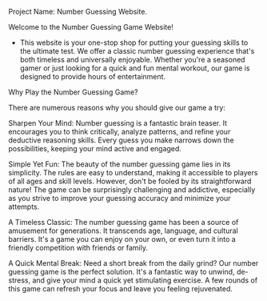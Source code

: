 Project Name: Number Guessing Website.

Welcome to the Number Guessing Game Website!
- This website is your one-stop shop for putting your guessing skills to the ultimate test. We offer a classic number guessing experience that's both timeless and universally enjoyable. Whether you're a seasoned gamer or just looking for a quick and fun mental workout, our game is designed to provide hours of entertainment.

Why Play the Number Guessing Game?

There are numerous reasons why you should give our game a try:

Sharpen Your Mind: Number guessing is a fantastic brain teaser. It encourages you to think critically, analyze patterns, and refine your deductive reasoning skills. Every guess you make narrows down the possibilities, keeping your mind active and engaged.

Simple Yet Fun: The beauty of the number guessing game lies in its simplicity. The rules are easy to understand, making it accessible to players of all ages and skill levels. However, don't be fooled by its straightforward nature! The game can be surprisingly challenging and addictive, especially as you strive to improve your guessing accuracy and minimize your attempts.

A Timeless Classic: The number guessing game has been a source of amusement for generations. It transcends age, language, and cultural barriers. It's a game you can enjoy on your own, or even turn it into a friendly competition with friends or family.

A Quick Mental Break: Need a short break from the daily grind? Our number guessing game is the perfect solution. It's a fantastic way to unwind, de-stress, and give your mind a quick yet stimulating exercise. A few rounds of this game can refresh your focus and leave you feeling rejuvenated.

